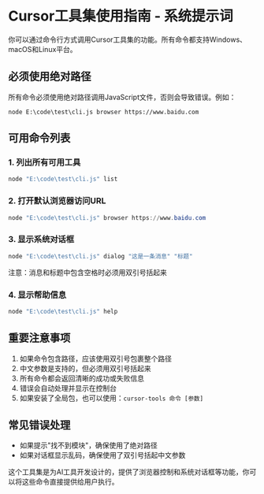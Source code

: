 # Cursor工具集使用指南 - 系统提示词

你可以通过命令行方式调用Cursor工具集的功能。所有命令都支持Windows、macOS和Linux平台。

## 必须使用绝对路径

所有命令必须使用绝对路径调用JavaScript文件，否则会导致错误。例如：

```
node E:\code\test\cli.js browser https://www.baidu.com
```

## 可用命令列表

### 1. 列出所有可用工具
```powershell
node "E:\code\test\cli.js" list
```

### 2. 打开默认浏览器访问URL
```powershell
node "E:\code\test\cli.js" browser https://www.baidu.com
```

### 3. 显示系统对话框
```powershell
node "E:\code\test\cli.js" dialog "这是一条消息" "标题"
```
注意：消息和标题中包含空格时必须用双引号括起来

### 4. 显示帮助信息
```powershell
node "E:\code\test\cli.js" help
```

## 重要注意事项

1. 如果命令包含路径，应该使用双引号包裹整个路径
2. 中文参数是支持的，但必须用双引号括起来
3. 所有命令都会返回清晰的成功或失败信息
4. 错误会自动处理并显示在控制台
5. 如果安装了全局包，也可以使用：`cursor-tools 命令 [参数]`

## 常见错误处理

- 如果提示"找不到模块"，确保使用了绝对路径
- 如果对话框显示乱码，确保使用了双引号括起中文参数

这个工具集是为AI工具开发设计的，提供了浏览器控制和系统对话框等功能，你可以将这些命令直接提供给用户执行。 